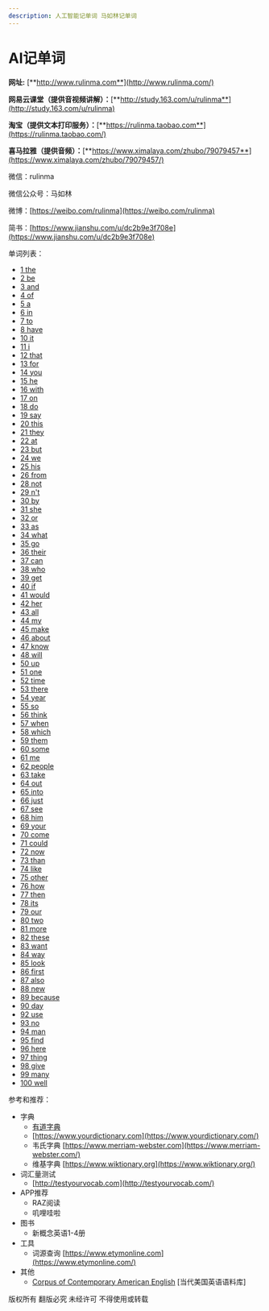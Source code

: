 ```yaml
---
description: 人工智能记单词 马如林记单词
---
```


# AI记单词

**网址:** [**http://www.rulinma.com**](http://www.rulinma.com/)

**网易云课堂（提供音视频讲解）：**[**http://study.163.com/u/rulinma**](http://study.163.com/u/rulinma)

**淘宝（提供文本打印服务）：**[**https://rulinma.taobao.com**](https://rulinma.taobao.com/)

**喜马拉雅（提供音频）：**[**https://www.ximalaya.com/zhubo/79079457**](https://www.ximalaya.com/zhubo/79079457/)

微信：rulinma

微信公众号：马如林

微博：[https://weibo.com/rulinma](https://weibo.com/rulinma)

简书：[https://www.jianshu.com/u/dc2b9e3f708e](https://www.jianshu.com/u/dc2b9e3f708e)

单词列表：

  * [1 the](https://github.com/rulinma/ai-word/blob/master/word/the.md)
  * [2 be](https://github.com/rulinma/ai-word/blob/master/word/be.md)
  * [3 and](https://github.com/rulinma/ai-word/blob/master/word/and.md)
  * [4 of](https://github.com/rulinma/ai-word/blob/master/word/of.md)
  * [5 a](https://github.com/rulinma/ai-word/blob/master/word/a.md)
  * [6 in](https://github.com/rulinma/ai-word/blob/master/word/in.md)
  * [7 to](https://github.com/rulinma/ai-word/blob/master/word/to.md)
  * [8 have](https://github.com/rulinma/ai-word/blob/master/word/have.md)
  * [10 it](https://github.com/rulinma/ai-word/blob/master/word/it.md)
  * [11 i](https://github.com/rulinma/ai-word/blob/master/word/i.md)
  * [12 that](https://github.com/rulinma/ai-word/blob/master/word/that.md)
  * [13 for](https://github.com/rulinma/ai-word/blob/master/word/for.md)
  * [14 you](https://github.com/rulinma/ai-word/blob/master/word/you.md)
  * [15 he](https://github.com/rulinma/ai-word/blob/master/word/he.md)
  * [16 with](https://github.com/rulinma/ai-word/blob/master/word/with.md)
  * [17 on](https://github.com/rulinma/ai-word/blob/master/word/on.md)
  * [18 do](https://github.com/rulinma/ai-word/blob/master/word/do.md)
  * [19 say](https://github.com/rulinma/ai-word/blob/master/word/say.md)
  * [20 this](https://github.com/rulinma/ai-word/blob/master/word/this.md)
  * [21 they](https://github.com/rulinma/ai-word/blob/master/word/they.md)
  * [22 at](https://github.com/rulinma/ai-word/blob/master/word/at.md)
  * [23 but](https://github.com/rulinma/ai-word/blob/master/word/but.md)
  * [24 we](https://github.com/rulinma/ai-word/blob/master/word/we.md)
  * [25 his](https://github.com/rulinma/ai-word/blob/master/word/his.md)
  * [26 from](https://github.com/rulinma/ai-word/blob/master/word/from.md)
  * [28 not](https://github.com/rulinma/ai-word/blob/master/word/not.md)
  * [29 n't](https://github.com/rulinma/ai-word/blob/master/word/n't.md)
  * [30 by](https://github.com/rulinma/ai-word/blob/master/word/by.md)
  * [31 she](https://github.com/rulinma/ai-word/blob/master/word/she.md)
  * [32 or](https://github.com/rulinma/ai-word/blob/master/word/or.md)
  * [33 as](https://github.com/rulinma/ai-word/blob/master/word/as.md)
  * [34 what](https://github.com/rulinma/ai-word/blob/master/word/what.md)
  * [35 go](https://github.com/rulinma/ai-word/blob/master/word/go.md)
  * [36 their](https://github.com/rulinma/ai-word/blob/master/word/their.md)
  * [37 can](https://github.com/rulinma/ai-word/blob/master/word/can.md)
  * [38 who](https://github.com/rulinma/ai-word/blob/master/word/who.md)
  * [39 get](https://github.com/rulinma/ai-word/blob/master/word/get.md)
  * [40 if](https://github.com/rulinma/ai-word/blob/master/word/if.md)
  * [41 would](https://github.com/rulinma/ai-word/blob/master/word/would.md)
  * [42 her](https://github.com/rulinma/ai-word/blob/master/word/her.md)
  * [43 all](https://github.com/rulinma/ai-word/blob/master/word/all.md)
  * [44 my](https://github.com/rulinma/ai-word/blob/master/word/my.md)
  * [45 make](https://github.com/rulinma/ai-word/blob/master/word/make.md)
  * [46 about](https://github.com/rulinma/ai-word/blob/master/word/about.md)
  * [47 know](https://github.com/rulinma/ai-word/blob/master/word/know.md)
  * [48 will](https://github.com/rulinma/ai-word/blob/master/word/will.md)
  * [50 up](https://github.com/rulinma/ai-word/blob/master/word/up.md)
  * [51 one](https://github.com/rulinma/ai-word/blob/master/word/one.md)
  * [52 time](https://github.com/rulinma/ai-word/blob/master/word/time.md)
  * [53 there](https://github.com/rulinma/ai-word/blob/master/word/there.md)
  * [54 year](https://github.com/rulinma/ai-word/blob/master/word/year.md)
  * [55 so](https://github.com/rulinma/ai-word/blob/master/word/so.md)
  * [56 think](https://github.com/rulinma/ai-word/blob/master/word/think.md)
  * [57 when](https://github.com/rulinma/ai-word/blob/master/word/when.md)
  * [58 which](https://github.com/rulinma/ai-word/blob/master/word/which.md)
  * [59 them](https://github.com/rulinma/ai-word/blob/master/word/them.md)
  * [60 some](https://github.com/rulinma/ai-word/blob/master/word/some.md)
  * [61 me](https://github.com/rulinma/ai-word/blob/master/word/me.md)
  * [62 people](https://github.com/rulinma/ai-word/blob/master/word/people.md)
  * [63 take](https://github.com/rulinma/ai-word/blob/master/word/take.md)
  * [64 out](https://github.com/rulinma/ai-word/blob/master/word/out.md)
  * [65 into](https://github.com/rulinma/ai-word/blob/master/word/into.md)
  * [66 just](https://github.com/rulinma/ai-word/blob/master/word/just.md)
  * [67 see](https://github.com/rulinma/ai-word/blob/master/word/see.md)
  * [68 him](https://github.com/rulinma/ai-word/blob/master/word/him.md)
  * [69 your](https://github.com/rulinma/ai-word/blob/master/word/your.md)
  * [70 come](https://github.com/rulinma/ai-word/blob/master/word/come.md)
  * [71 could](https://github.com/rulinma/ai-word/blob/master/word/could.md)
  * [72 now](https://github.com/rulinma/ai-word/blob/master/word/now.md)
  * [73 than](https://github.com/rulinma/ai-word/blob/master/word/than.md)
  * [74 like](https://github.com/rulinma/ai-word/blob/master/word/like.md)
  * [75 other](https://github.com/rulinma/ai-word/blob/master/word/other.md)
  * [76 how](https://github.com/rulinma/ai-word/blob/master/word/how.md)
  * [77 then](https://github.com/rulinma/ai-word/blob/master/word/then.md)
  * [78 its](https://github.com/rulinma/ai-word/blob/master/word/its.md)
  * [79 our](https://github.com/rulinma/ai-word/blob/master/word/our.md)
  * [80 two](https://github.com/rulinma/ai-word/blob/master/word/two.md)
  * [81 more](https://github.com/rulinma/ai-word/blob/master/word/more.md)
  * [82 these](https://github.com/rulinma/ai-word/blob/master/word/these.md)
  * [83 want](https://github.com/rulinma/ai-word/blob/master/word/want.md)
  * [84 way](https://github.com/rulinma/ai-word/blob/master/word/way.md)
  * [85 look](https://github.com/rulinma/ai-word/blob/master/word/look.md)
  * [86 first](https://github.com/rulinma/ai-word/blob/master/word/first.md)
  * [87 also](https://github.com/rulinma/ai-word/blob/master/word/also.md)
  * [88 new](https://github.com/rulinma/ai-word/blob/master/word/new.md)
  * [89 because](https://github.com/rulinma/ai-word/blob/master/word/because.md)
  * [90 day](https://github.com/rulinma/ai-word/blob/master/word/day.md)
  * [92 use](https://github.com/rulinma/ai-word/blob/master/word/use.md)
  * [93 no](https://github.com/rulinma/ai-word/blob/master/word/no.md)
  * [94 man](https://github.com/rulinma/ai-word/blob/master/word/man.md)
  * [95 find](https://github.com/rulinma/ai-word/blob/master/word/find.md)
  * [96 here](https://github.com/rulinma/ai-word/blob/master/word/here.md)
  * [97 thing](https://github.com/rulinma/ai-word/blob/master/word/thing.md)
  * [98 give](https://github.com/rulinma/ai-word/blob/master/word/give.md)
  * [99 many](https://github.com/rulinma/ai-word/blob/master/word/many.md)
  * [100 well](https://github.com/rulinma/ai-word/blob/master/word/well.md)


参考和推荐：

* 字典
  * [有道字典 ](http://youdao.com)
  * [https://www.yourdictionary.com](https://www.yourdictionary.com/)
  * 韦氏字典 [https://www.merriam-webster.com](https://www.merriam-webster.com/)
  * 维基字典 [https://www.wiktionary.org](https://www.wiktionary.org/)
* 词汇量测试
  * [http://testyourvocab.com](http://testyourvocab.com/)
* APP推荐
  * RAZ阅读
  * 叽哩哇啦
* 图书
  * 新概念英语1-4册
* 工具
  * 词源查询 [https://www.etymonline.com](https://www.etymonline.com/)
* 其他
  * [Corpus of Contemporary American English](https://www.english-corpora.org/coca/) \[当代美国英语语料库\] 

版权所有 翻版必究 未经许可 不得使用或转载


